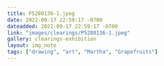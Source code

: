 ```yaml
---
title: P5280136-1.jpeg
date: 2022-09-17 22:59:17 -0700
dateadded: 2022-09-17 22:59:17 -0700
link: "images/clearings/P5280136-1.jpeg"
gallery: clearings-exhibition
layout: img_note
tags: ["drawing", "art", "Martha", "Grapefruits"]
--- 
```


